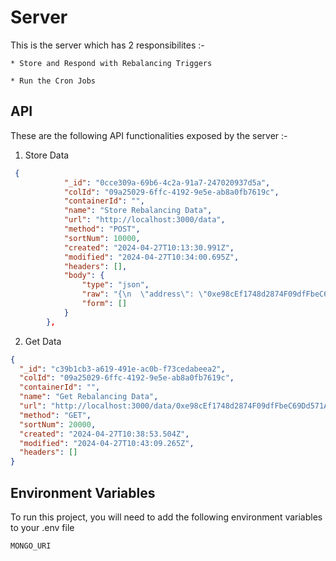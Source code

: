 # Server

This is the server which has 2 responsibilites :-

    * Store and Respond with Rebalancing Triggers

    * Run the Cron Jobs

## API

These are the following API functionalities exposed by the server :-

1. Store Data

```json
 {
            "_id": "0cce309a-69b6-4c2a-91a7-247020937d5a",
            "colId": "09a25029-6ffc-4192-9e5e-ab8a0fb7619c",
            "containerId": "",
            "name": "Store Rebalancing Data",
            "url": "http://localhost:3000/data",
            "method": "POST",
            "sortNum": 10000,
            "created": "2024-04-27T10:13:30.991Z",
            "modified": "2024-04-27T10:34:00.695Z",
            "headers": [],
            "body": {
                "type": "json",
                "raw": "{\n  \"address\": \"0xe98cEf1748d2874F09dfFbeC69Dd571A0c02C050\",\n  \"tokenA\": \"0xe98cEf1748d2874F09dfFbeC69Dd571A0c02C050\",\n  \"tokenB\": \"0xe98cEf1748d2874F09dfFbeC69Dd571A0c02C050\",\n  \"type\": \"lower\",\n  \"amount\": \"10000\"\n}",
                "form": []
            }
        },
```

2. Get Data

```json
{
  "_id": "c39b1cb3-a619-491e-ac0b-f73cedabeea2",
  "colId": "09a25029-6ffc-4192-9e5e-ab8a0fb7619c",
  "containerId": "",
  "name": "Get Rebalancing Data",
  "url": "http://localhost:3000/data/0xe98cEf1748d2874F09dfFbeC69Dd571A0c02C050",
  "method": "GET",
  "sortNum": 20000,
  "created": "2024-04-27T10:38:53.504Z",
  "modified": "2024-04-27T10:43:09.265Z",
  "headers": []
}
```

## Environment Variables

To run this project, you will need to add the following environment variables to your .env file

`MONGO_URI`
